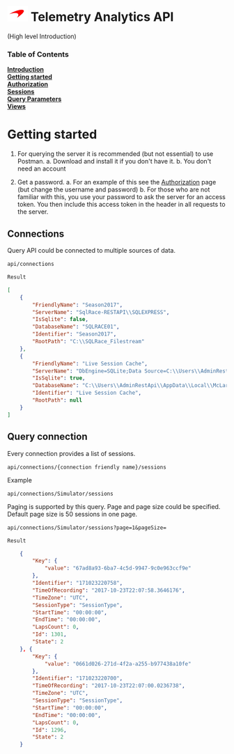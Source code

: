 # ![logo](/docs/branding.bmp) Telemetry Analytics API

(High level Introduction)

### Table of Contents
[**Introduction**](/README.md)<br>
[**Getting started**](/README.md)<br>
[**Authorization**](/docs/Authorization.md)<br>
[**Sessions**](/docs/Sessions.md)<br>
[**Query Parameters**](/docs/QueryParameters.md)<br>
[**Views**](/docs/Views.md)<br>


# Getting started

1. For querying the server it is recommended (but not essential) to use Postman.
		 a. Download and install it if you don't have it.
		 b. You don't need an account

2. Get a password.
		a. For an example of this see the [Authorization](Authorization.md) page (but change the username and password)
		b. For those who are not familiar with this, you use your password to ask the server for an access token. You then include this access token in the header in all requests to the server.


## Connections

Query API could be connected to multiple sources of data.

```
api/connections
```
```
Result
```
```json
[
    {
        "FriendlyName": "Season2017",
        "ServerName": "SqlRace-RESTAPI\\SQLEXPRESS",
        "IsSqlite": false,
        "DatabaseName": "SQLRACE01",
        "Identifier": "Season2017",
        "RootPath": "C:\\SQLRace_Filestream"
    },
    {
        "FriendlyName": "Live Session Cache",
        "ServerName": "DbEngine=SQLite;Data Source=C:\\Users\\AdminRestApi\\AppData\\Local\\McLaren Applied Technologies\\ATLAS 10\\SQL Race\\LiveSessionCache.ssn2;PRAGMA journal_mode=WAL;",
        "IsSqlite": true,
        "DatabaseName": "C:\\Users\\AdminRestApi\\AppData\\Local\\McLaren Applied Technologies\\ATLAS 10\\SQL Race\\LiveSessionCache.ssn2 ",
        "Identifier": "Live Session Cache",
        "RootPath": null
    }
]
```

## Query connection

Every connection provides a list of sessions.

```
api/connections/{connection friendly name}/sessions
```
Example
```
api/connections/Simulator/sessions
```
Paging is supported by this query. Page and page size could be specified. Default page size is 50 sessions in one page.

```
api/connections/Simulator/sessions?page=1&pageSize=
```
```
Result
```
```json
    {
        "Key": {
            "value": "67ad8a93-6ba7-4c5d-9947-9c0e963ccf9e"
        },
        "Identifier": "171023220758",
        "TimeOfRecording": "2017-10-23T22:07:58.3646176",
        "TimeZone": "UTC",
        "SessionType": "SessionType",
        "StartTime": "00:00:00",
        "EndTime": "00:00:00",
        "LapsCount": 0,
        "Id": 1301,
        "State": 2
    }, {
        "Key": {
            "value": "0661d026-271d-4f2a-a255-b977438a10fe"
        },
        "Identifier": "171023220700",
        "TimeOfRecording": "2017-10-23T22:07:00.0236738",
        "TimeZone": "UTC",
        "SessionType": "SessionType",
        "StartTime": "00:00:00",
        "EndTime": "00:00:00",
        "LapsCount": 0,
        "Id": 1296,
        "State": 2
    }
```


